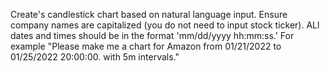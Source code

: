 Create's candlestick chart based on natural language input. Ensure company names are capitalized (you do not need to input stock ticker). ALl dates and times should be in the format 'mm/dd/yyyy hh:mm:ss.' For example "Please make me a chart for Amazon from 01/21/2022 to 01/25/2022 20:00:00. with 5m intervals."
